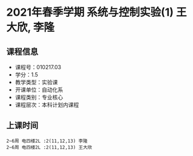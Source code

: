# 2021年春季学期 系统与控制实验(1) 王大欣, 李隆






## 课程信息

- 课程号：010217.03
- 学分：1.5
- 教学类型：实验课
- 开课单位：自动化系
- 课程类别：专业核心
- 课程层次：本科计划内课程

## 上课时间

```
2~6周 电四楼2L :2(11,12,13) 李隆
2~6周 电四楼2L :2(11,12,13) 王大欣
```

